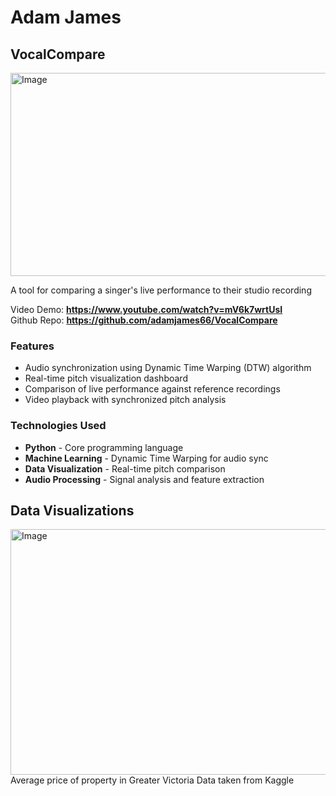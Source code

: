 # Adam James

## VocalCompare
<img width="596" height="325" alt="Image" src="https://github.com/user-attachments/assets/5da6fe3c-0372-4ee7-a3bf-cdc2dd70a0d9" />    

A tool for comparing a singer's live performance to their studio recording  
  
Video Demo: **https://www.youtube.com/watch?v=mV6k7wrtUsI**  
Github Repo: **https://github.com/adamjames66/VocalCompare**
### Features
- Audio synchronization using Dynamic Time Warping (DTW) algorithm
- Real-time pitch visualization dashboard
- Comparison of live performance against reference recordings
- Video playback with synchronized pitch analysis
### Technologies Used
- **Python** - Core programming language
- **Machine Learning** - Dynamic Time Warping for audio sync
- **Data Visualization** - Real-time pitch comparison
- **Audio Processing** - Signal analysis and feature extraction


## Data Visualizations
<img width="681" height="393" alt="Image" src="https://github.com/user-attachments/assets/7886c7b3-2f20-43d9-a6c1-421a8472c155" /> 
Average price of property in Greater Victoria
Data taken from Kaggle

